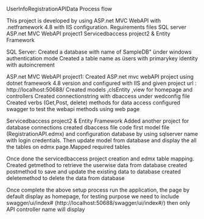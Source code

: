 UserInfoRegistrationAPIData Process flow


This project is developed by using ASP.net MVC WebAPI with .netframework 4.8 with IIS configuration.
Reguirements files
SQL server
ASP.net MVC WebAPI project1
Servicedbaccess project2 & Entity Framework

SQL Server:
Created a database with name of SampleDB" ünder windows authentication mode
Created a table name as üsers with primarykey identity with autoincrement

ASP.net MVC WebAPI project1:
Created ASP.net mvc webAPI project using dotnet framework 4.8 version and configured with IIS and given project url : http://localhost:50688/
Created models ,clsEntity ,view for homepage and controllers
Created connectionstring with dbaccess under wedconfig file
Created verbs (Get,Post, delete) methods for data access
configured swagger to test the webapi methods using web page

Servicedbaccess project2 & Entity Framework
Added another project for database connections 
created dbaccess file code first model file (RegistrationAPI.edmx) and configuration database by using sqlserver name with login credentials.
Then update model from database and display the all the tables on edmx page.Mapped required tables

Once done the servicedbaccess project creation and edmx table mapping.
Created getmethod to retrieve the userwise data from database 
created postmethod to save and update the existing data to database
created deletemethod to delete the data from database

Once complete the above setup process run the application, the page by default display as homepage, for testing purpose we need to include swagger/ui/index# (http://localhost:50688/swagger/ui/index#/)
then only API controller name will display 






